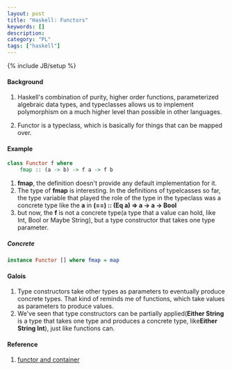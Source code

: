 ```yaml
--- 
layout: post 
title: "Haskell: Functors" 
keywords: [] 
description: 
category: "PL"
tags: ["haskell"] 
--- 
```

{% include JB/setup %}

#### Background
1. Haskell's combination of purity, higher order functions, parameterized
   algebraic data types, and typeclasses allows us to implement polymorphism on
   a much higher level than possible in other languages.

2. Functor is a typeclass, which is basically for things that can be mapped
   over.


#### Example

```haskell
class Functor f where
    fmap :: (a -> b) -> f a -> f b
```
1. $\textbf{fmap}$, the definition doesn't provide any default implementation
   for it. 
2. The type of $\textbf{fmap}$ is interesting. In the definitions of typelcasses
   so far, the type variable that played the role of the type in the typeclass
   was a concrete type like the $\textbf{a}$ in $\textbf{(==) :: (Eq a) => a ->
   a -> Bool}$
3. but now, the $\textbf{f}$ is not a concrete type(a type that a value can
   hold, like Int, Bool or Maybe String), but a type constructor that takes one
   type parameter.

##### Concrete

```haskell
instance Functor [] where fmap = map
```





#### Galois
1. Type constructors take other types as parameters to eventually produce
   concrete types. That kind of reminds me of functions, which take values as
   parameters to produce values.
2. We've seen that type constructors can be partially applied($\textbf{Either
   String}$ is a type that takes one type and produces a concrete type,
   like$\textbf{Either String Int}$), just like functions can.






#### Reference
1. [functor and container](https://bartoszmilewski.com/2014/01/14/functors-are-containers/)


